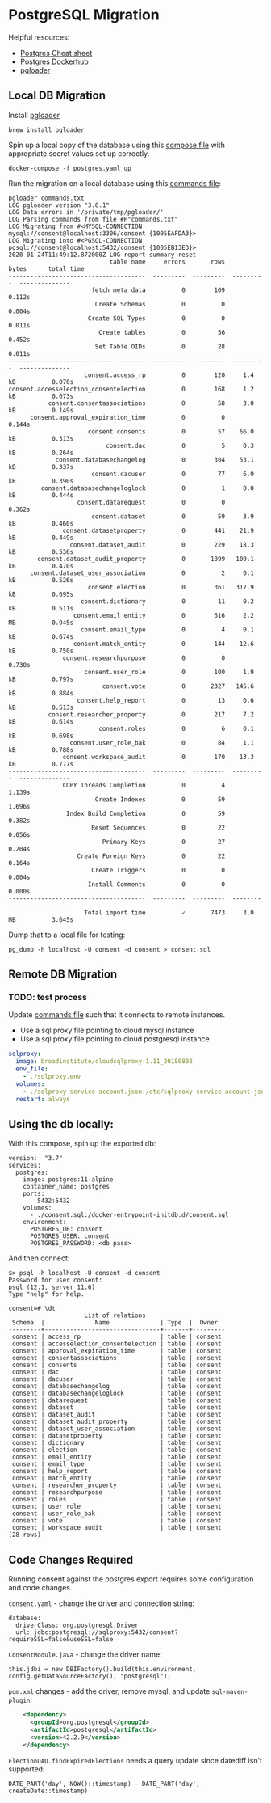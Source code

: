 # PostgreSQL Migration

Helpful resources:
* [Postgres Cheat sheet](https://www.postgresqltutorial.com/postgresql-cheat-sheet/)
* [Postgres Dockerhub](https://hub.docker.com/_/postgres)
* [pgloader](https://pgloader.readthedocs.io/en/latest/)

## Local DB Migration 

Install [pgloader](https://pgloader.readthedocs.io/en/latest/)
```
brew install pgloader
```
Spin up a local copy of the database using this [compose file](postgresql.yaml) 
with appropriate secret values set up correctly.
```
docker-compose -f postgres.yaml up
```

Run the migration on a local database using this [commands file](commands.txt):
```
pgloader commands.txt 
LOG pgloader version "3.6.1"
LOG Data errors in '/private/tmp/pgloader/'
LOG Parsing commands from file #P"commands.txt"
LOG Migrating from #<MYSQL-CONNECTION mysql://consent@localhost:3306/consent {1005EAFDA3}>
LOG Migrating into #<PGSQL-CONNECTION pgsql://consent@localhost:5432/consent {1005EB13E3}>
2020-01-24T11:49:12.872000Z LOG report summary reset
                            table name     errors       rows      bytes      total time
--------------------------------------  ---------  ---------  ---------  --------------
                       fetch meta data          0        109                     0.112s
                        Create Schemas          0          0                     0.004s
                      Create SQL Types          0          0                     0.011s
                         Create tables          0         56                     0.452s
                        Set Table OIDs          0         28                     0.011s
--------------------------------------  ---------  ---------  ---------  --------------
                     consent.access_rp          0        120     1.4 kB          0.070s
consent.accesselection_consentelection          0        168     1.2 kB          0.073s
           consent.consentassociations          0         58     3.0 kB          0.149s
      consent.approval_expiration_time          0          0                     0.144s
                      consent.consents          0         57    66.0 kB          0.313s
                           consent.dac          0          5     0.3 kB          0.264s
             consent.databasechangelog          0        304    53.1 kB          0.337s
                       consent.dacuser          0         77     6.0 kB          0.390s
         consent.databasechangeloglock          0          1     0.0 kB          0.444s
                   consent.datarequest          0          0                     0.362s
                       consent.dataset          0         59     3.9 kB          0.460s
               consent.datasetproperty          0        441    21.9 kB          0.449s
                 consent.dataset_audit          0        229    18.3 kB          0.536s
        consent.dataset_audit_property          0       1899   100.1 kB          0.470s
      consent.dataset_user_association          0          2     0.1 kB          0.526s
                      consent.election          0        361   317.9 kB          0.695s
                    consent.dictionary          0         11     0.2 kB          0.511s
                  consent.email_entity          0        616     2.2 MB          0.945s
                    consent.email_type          0          4     0.1 kB          0.674s
                  consent.match_entity          0        144    12.6 kB          0.750s
               consent.researchpurpose          0          0                     0.738s
                     consent.user_role          0        100     1.9 kB          0.797s
                          consent.vote          0       2327   145.6 kB          0.884s
                   consent.help_report          0         13     0.6 kB          0.513s
           consent.researcher_property          0        217     7.2 kB          0.614s
                         consent.roles          0          6     0.1 kB          0.698s
                 consent.user_role_bak          0         84     1.1 kB          0.788s
               consent.workspace_audit          0        170    13.3 kB          0.777s
--------------------------------------  ---------  ---------  ---------  --------------
               COPY Threads Completion          0          4                     1.139s
                        Create Indexes          0         59                     1.696s
                Index Build Completion          0         59                     0.382s
                       Reset Sequences          0         22                     0.056s
                          Primary Keys          0         27                     0.204s
                   Create Foreign Keys          0         22                     0.164s
                       Create Triggers          0          0                     0.004s
                      Install Comments          0          0                     0.000s
--------------------------------------  ---------  ---------  ---------  --------------
                     Total import time          ✓       7473     3.0 MB          3.645s
```
Dump that to a local file for testing:
```
pg_dump -h localhost -U consent -d consent > consent.sql
```

## Remote DB Migration

### TODO: test process

Update [commands file](commands.txt) such that it connects to remote instances.
* Use a sql proxy file pointing to cloud mysql instance
* Use a sql proxy file pointing to cloud postgresql instance

```yaml
sqlproxy:
  image: broadinstitute/cloudsqlproxy:1.11_20180808
  env_file:
    - ./sqlproxy.env
  volumes:
    - ./sqlproxy-service-account.json:/etc/sqlproxy-service-account.json
  restart: always
```

## Using the db locally:

With this compose, spin up the exported db:
```
version:  "3.7"
services:
  postgres:
    image: postgres:11-alpine
    container_name: postgres
    ports:
      - 5432:5432
    volumes:
      - ./consent.sql:/docker-entrypoint-initdb.d/consent.sql
    environment:
      POSTGRES_DB: consent
      POSTGRES_USER: consent
      POSTGRES_PASSWORD: <db pass>
```

And then connect:
```
$> psql -h localhost -U consent -d consent
Password for user consent: 
psql (12.1, server 11.6)
Type "help" for help.

consent=# \dt
                     List of relations
 Schema  |              Name              | Type  |  Owner  
---------+--------------------------------+-------+---------
 consent | access_rp                      | table | consent
 consent | accesselection_consentelection | table | consent
 consent | approval_expiration_time       | table | consent
 consent | consentassociations            | table | consent
 consent | consents                       | table | consent
 consent | dac                            | table | consent
 consent | dacuser                        | table | consent
 consent | databasechangelog              | table | consent
 consent | databasechangeloglock          | table | consent
 consent | datarequest                    | table | consent
 consent | dataset                        | table | consent
 consent | dataset_audit                  | table | consent
 consent | dataset_audit_property         | table | consent
 consent | dataset_user_association       | table | consent
 consent | datasetproperty                | table | consent
 consent | dictionary                     | table | consent
 consent | election                       | table | consent
 consent | email_entity                   | table | consent
 consent | email_type                     | table | consent
 consent | help_report                    | table | consent
 consent | match_entity                   | table | consent
 consent | researcher_property            | table | consent
 consent | researchpurpose                | table | consent
 consent | roles                          | table | consent
 consent | user_role                      | table | consent
 consent | user_role_bak                  | table | consent
 consent | vote                           | table | consent
 consent | workspace_audit                | table | consent
(28 rows)
```

## Code Changes Required
Running consent against the postgres export requires some configuration and code changes. 

`consent.yaml` - change the driver and connection string:
```
database:
  driverClass: org.postgresql.Driver
  url: jdbc:postgresql://sqlproxy:5432/consent?requireSSL=false&useSSL=false
```

`ConsentModule.java` - change the driver name:
```
this.jdbi = new DBIFactory().build(this.environment, config.getDataSourceFactory(), "postgresql");
```

`pom.xml` changes - add the driver, remove mysql, and update `sql-maven-plugin`:
```xml
    <dependency>
      <groupId>org.postgresql</groupId>
      <artifactId>postgresql</artifactId>
      <version>42.2.9</version>
    </dependency>
```

`ElectionDAO.findExpiredElections` needs a query update since datediff isn't supported:
```
DATE_PART('day', NOW()::timestamp) - DATE_PART('day', createDate::timestamp)
```
